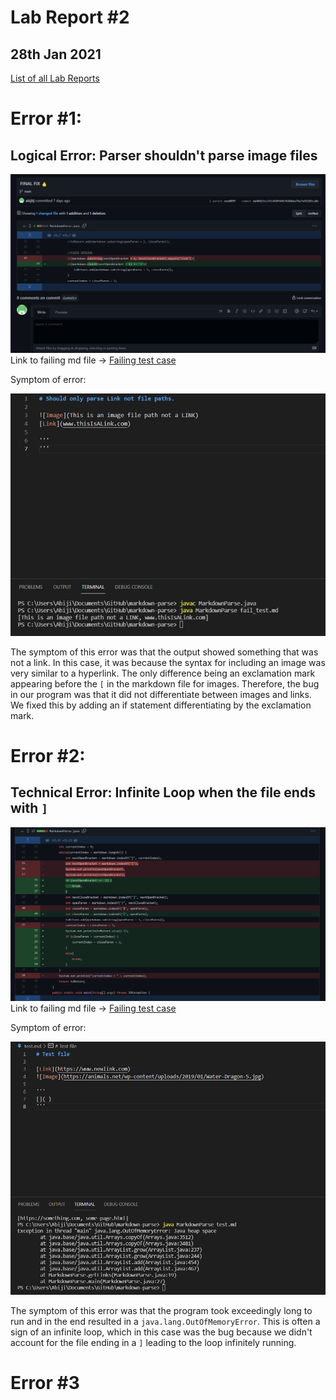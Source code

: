 # **Lab Report #2**
## 28th Jan 2021

[List of all Lab Reports](https://abijitj.github.io/cse15l-lab-reports/)

#  Error #1: 
## Logical Error: Parser shouldn't parse image files

![Image](Logical_Error.png)
Link to failing md file -> [Failing test case](https://github.com/abijitj/markdown-parse/blob/main/fail_test.md)

Symptom of error: 

![Image](logicalerror.png)

The symptom of this error was that the output showed something that was not a link. In this case, it was because the syntax for including an image was very similar to a hyperlink. The only difference being an exclamation mark appearing before the `[` in the markdown file for images. Therefore, the bug in our program was that it did not differentiate between images and links. We fixed this by adding an if statement differentiating by the exclamation mark.   

# Error #2: 
## Technical Error: Infinite Loop when the file ends with `]`
![Image](infiniteloopcommit.png)
Link to failing md file -> [Failing test case](https://github.com/abijitj/markdown-parse/blob/main/fail_test.md)

Symptom of error: 

![Image](infiniteloop.png)

The symptom of this error was that the program took exceedingly long to run and in the end resulted in a `java.lang.OutOfMemoryError`. This is often a sign of an infinite loop, which in this case was the bug because we didn't account for the file ending in a `]` leading to the loop infinitely running. 

# Error #3
